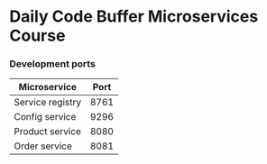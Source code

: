 # Daily Code Buffer Microservices Course

### Development ports


| Microservice      | Port |
|-------------------|------|
| Service registry  | 8761 |
| Config service    | 9296 |
| Product service   | 8080 |
| Order service     | 8081 |